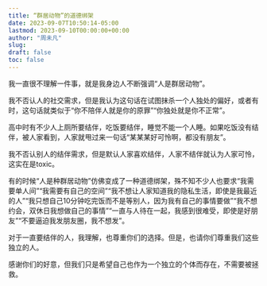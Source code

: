 ```yaml
---
title: “群居动物”的道德绑架
date: 2023-09-07T10:50:14-05:00
lastmod: 2023-09-10T00:00:00+00:00
author: "周未凡"
slug:
draft: false
toc: false
---
```

<p>我一直很不理解一件事，就是我身边人不断强调“人是群居动物”。</p>
<p>我不否认人的社交需求，但是我认为这句话在试图抹杀一个人独处的偏好，或者有时，这句话就类似于“你不陪伴人就是你的原罪”“你独处就是你不正常”。</p>
<p>高中时有不少人上厕所要结伴，吃饭要结伴，睡觉不能一个人睡。如果吃饭没有结伴，被人家看到，人家就甩过来一句话“某某某好可怜啊，都没有朋友”。</p>
<p>我不否认别人的结伴需求，但是默认人家喜欢结伴，人家不结伴就认为人家可怜，这实在是toxic。</p>
<p>有的时候“人是种群居动物”仿佛变成了一种道德绑架，殊不知不少人也要求“我需要单人间”“我需要有自己的空间”“我不想让人家知道我的隐私生活，即使是我最近的人”“我只想自己10分钟吃完饭而不是等别人，因为我有自己的事情要做”“我不想约会，双休日我想做自己的事情”“一直与人待在一起，我感到很难受，即使是好朋友”“不要逼迫我发朋友圈，我不想发”。</p>
<p>对于一直要结伴的人，我理解，也尊重你们的选择。但是，也请你们尊重我们这些独立的人。</p>
<p>感谢你们的好意，但我们只是希望自己也作为一个独立的个体而存在，不需要被拯救。</p>